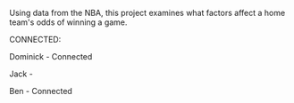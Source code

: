 Using data from the NBA, this project examines what factors affect a home team's odds of winning a game.

CONNECTED:

Dominick - Connected

Jack - 

Ben - Connected
